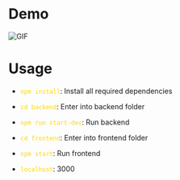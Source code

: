 # Demo
![GIF](https://github.com/hadil-kortas/yellow_page/assets/97675597/c69713b1-3e8f-4439-9454-400011482e62)
# Usage

- <code style="color : gold">npm install</code>: Install all required dependencies 

- <code style="color : gold">cd backend</code>: Enter into backend folder

- <code style="color : gold">npm run start-dev</code>: Run backend

- <code style="color : gold">cd frontend</code>: Enter into frontend folder

- <code style="color : gold">npm start</code>: Run frontend

- <code style="color : gold">localhost</code>: 3000





